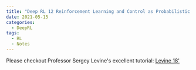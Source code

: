 ```yaml
---
title: "Deep RL 12 Reinforcement Learning and Control as Probabilistic Inference"
date: 2021-05-15
categories:
  - DeepRL
tags:
  - RL
  - Notes
---
```


Please checkout Professor Sergey Levine's excellent tutorial: [Levine 18'](https://arxiv.org/pdf/1805.00909.pdf)